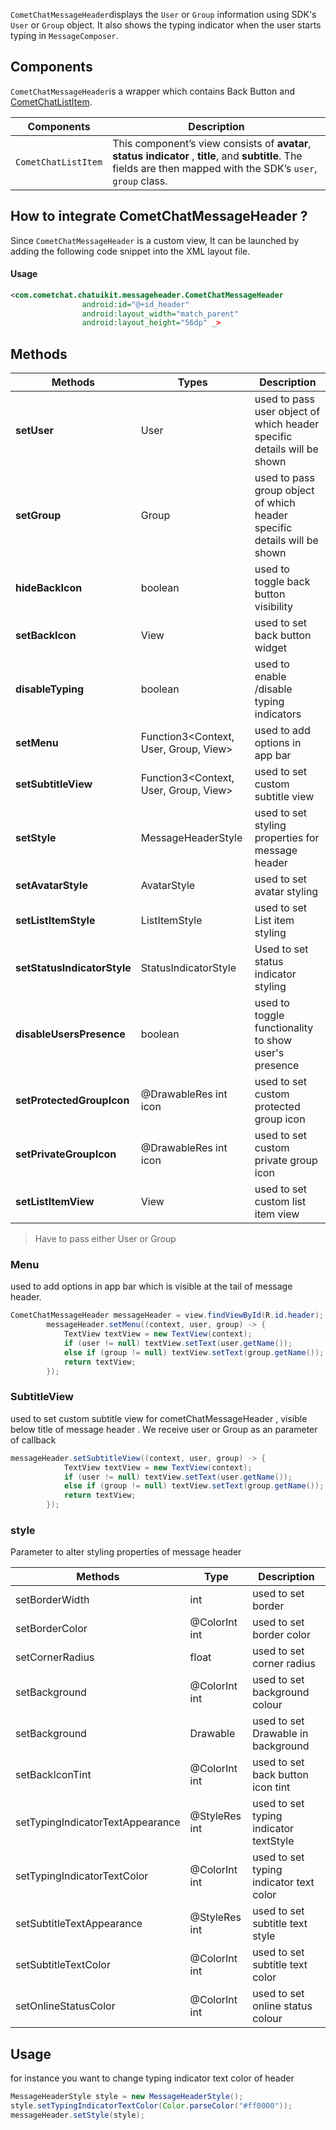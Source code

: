 `CometChatMessageHeader`displays the `User` or `Group` information using SDK's `User` or `Group` object. It also shows the typing indicator when the user starts typing in `MessageComposer`.

## Components

`CometChatMessageHeader`is a wrapper which contains Back Button and [CometChatListItem](https://www.cometchat.com/docs/v3/android-v4-uikit/list-item).

| Components | Description | 
| ---- | ---- | 
| `CometChatListItem` | This component’s view consists of **avatar**, **status indicator** , **title**, and **subtitle**. The fields are then mapped with the SDK’s `user`, `group` class. | 


## How to integrate CometChatMessageHeader ?

Since `CometChatMessageHeader` is a custom view, It can be launched by adding the following code snippet into the XML layout file.

#### Usage

```xml
<com.cometchat.chatuikit.messageheader.CometChatMessageHeader
                android:id="@+id_header"
                android:layout_width="match_parent"
                android:layout_height="56dp" _>
```



## Methods

| Methods | Types | Description | 
| ---- | ---- | ---- | 
| **setUser** | User | used to pass user object of which header specific details will be shown | 
| **setGroup** | Group | used to pass group object of which header specific details will be shown | 
| **hideBackIcon** | boolean | used to toggle back button visibility | 
| **setBackIcon** | View | used to set back button widget | 
| **disableTyping** | boolean | used to enable /disable typing indicators | 
| **setMenu** | Function3&lt;Context, User, Group, View&gt; | used to add options in app bar | 
| **setSubtitleView** | Function3&lt;Context, User, Group, View&gt; | used to set custom subtitle view | 
| **setStyle** | MessageHeaderStyle | used to set styling properties for message header | 
| **setAvatarStyle** | AvatarStyle | used to set avatar styling | 
| **setListItemStyle** | ListItemStyle | used to set List item styling | 
| **setStatusIndicatorStyle** | StatusIndicatorStyle | Used to set status indicator styling | 
| **disableUsersPresence** | boolean | used to toggle functionality to show user's presence | 
| **setProtectedGroupIcon** | @DrawableRes int icon | used to set custom protected group icon | 
| **setPrivateGroupIcon** | @DrawableRes int icon | used to set custom private group icon | 
| **setListItemView** | View | used to set custom list item view | 


> Have to pass either User or Group

### Menu

used to add options in app bar which is visible at the tail of message header. 

```java
CometChatMessageHeader messageHeader = view.findViewById(R.id.header);
        messageHeader.setMenu((context, user, group) -> {
            TextView textView = new TextView(context);
            if (user != null) textView.setText(user.getName());
            else if (group != null) textView.setText(group.getName());
            return textView;
        });
```



### SubtitleView

used to set custom subtitle view for cometChatMessageHeader , visible below title of message header . We receive user or Group as an parameter of callback

```java
messageHeader.setSubtitleView((context, user, group) -> {
            TextView textView = new TextView(context);
            if (user != null) textView.setText(user.getName());
            else if (group != null) textView.setText(group.getName());
            return textView; 
        });
```



### style

Parameter to alter styling properties of message header

| Methods | Type | Description | 
| ---- | ---- | ---- | 
| setBorderWidth | int | used to set border | 
| setBorderColor | @ColorInt int | used to set border color | 
| setCornerRadius | float | used to set corner radius | 
| setBackground | @ColorInt int | used to set background colour | 
| setBackground | Drawable | used to set Drawable in background | 
| setBackIconTint | @ColorInt int | used to set back button icon tint | 
| setTypingIndicatorTextAppearance | @StyleRes int | used to set typing indicator textStyle | 
| setTypingIndicatorTextColor | @ColorInt int | used to set typing indicator text color | 
| setSubtitleTextAppearance | @StyleRes int | used to set subtitle text style | 
| setSubtitleTextColor | @ColorInt int | used to set subtitle text color | 
| setOnlineStatusColor | @ColorInt int | used to set online status colour | 


## Usage

for instance you want to change typing indicator text color of header

```java
MessageHeaderStyle style = new MessageHeaderStyle();
style.setTypingIndicatorTextColor(Color.parseColor("#ff0000"));
messageHeader.setStyle(style);
```

